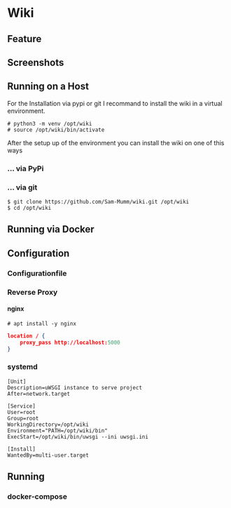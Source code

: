 # Wiki

## Feature


## Screenshots

## Running on a Host
For the Installation via pypi or git I recommand to install the wiki in a virtual environment.
```commandline
# python3 -m venv /opt/wiki
# source /opt/wiki/bin/activate
```

After the setup up of the environment you can install the wiki on one of this ways
### ... via PyPi


### ... via git
```commandline
$ git clone https://github.com/Sam-Mumm/wiki.git /opt/wiki
$ cd /opt/wiki
```

## Running via Docker


## Configuration
### Configurationfile


### Reverse Proxy
#### nginx
```commandline
# apt install -y nginx
```

```json
location / {
    proxy_pass http://localhost:5000
}
```

### systemd
```buildoutcfg
[Unit]
Description=uWSGI instance to serve project
After=network.target

[Service]
User=root
Group=root
WorkingDirectory=/opt/wiki
Environment="PATH=/opt/wiki/bin"
ExecStart=/opt/wiki/bin/uwsgi --ini uwsgi.ini

[Install]
WantedBy=multi-user.target
```


## Running
### docker-compose
